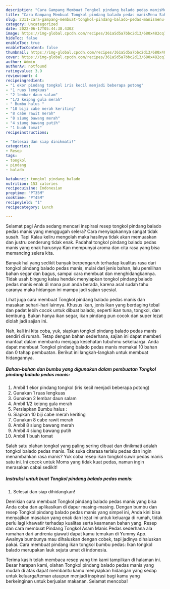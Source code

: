 ```yaml
---
description: "Cara Gampang Membuat Tongkol pindang balado pedas manisMenu Sahur"
title: "Cara Gampang Membuat Tongkol pindang balado pedas manisMenu Sahur"
slug: 2311-cara-gampang-membuat-tongkol-pindang-balado-pedas-manismenu-sahur
category: Uncategorized
date: 2022-06-17T05:44:38.430Z
image: https://img-global.cpcdn.com/recipes/361a5d5a7bbc2d13/680x482cq70/tongkol-pindang-balado-pedas-manis-foto-resep-utama.jpg
hideToc: false
enableToc: true
enableTocContent: false
thumbnail: https://img-global.cpcdn.com/recipes/361a5d5a7bbc2d13/680x482cq70/tongkol-pindang-balado-pedas-manis-foto-resep-utama.jpg
cover: https://img-global.cpcdn.com/recipes/361a5d5a7bbc2d13/680x482cq70/tongkol-pindang-balado-pedas-manis-foto-resep-utama.jpg
author: Admin
authorAv: notfound
ratingvalue: 3.9
reviewcount: 4
recipeingredient:
- "1 ekor pindang tongkol iris kecil menjadi beberapa potong"
- "1 ruas lengkuas"
- "2 lembar daun salam"
- "1/2 keipng gula merah"
- " Bumbu halus "
- "10 biji cabe merah keriting"
- "8 cabe rawit merah"
- "8 siung bawang merah"
- "4 siung bawang putih"
- "1 buah tomat"
recipeinstructions:

- "Selesai dan siap dinikmati!"
categories:
- Resep
tags:
- tongkol
- pindang
- balado

katakunci: tongkol pindang balado 
nutrition: 153 calories
recipecuisine: Indonesian
preptime: "PT35M"
cooktime: "PT45M"
recipeyield: "1"
recipecategory: Lunch

---
```



Selamat pagi Anda sedang mencari inspirasi resep tongkol pindang balado pedas manis yang menggugah selera? Cara menyiapkannya sangat tidak susah. Tapi Kalau keliru mengolah maka hasilnya tidak akan memuaskan dan justru cenderung tidak enak. Padahal tongkol pindang balado pedas manis yang enak harusnya Kan mempunyai aroma dan cita rasa yang bisa memancing selera kita.


Banyak hal yang sedikit banyak berpengaruh terhadap kualitas rasa dari tongkol pindang balado pedas manis, mulai dari jenis bahan, lalu pemilihan bahan segar dan bagus, sampai cara membuat dan menghidangkannya. Tidak usah bingung kalau hendak menyiapkan tongkol pindang balado pedas manis enak di mana pun anda berada, karena asal sudah tahu caranya maka hidangan ini mampu jadi sajian spesial.

Lihat juga cara membuat Tongkol pindang balado pedas manis dan masakan sehari-hari lainnya. Khusus ikan, jenis ikan yang berdaging tebal dan padat lebih cocok untuk dibuat balado, seperti ikan tuna, tongkol, dan kembung. Bukan hanya ikan segar, ikan pindang pun cocok dan super lezat diolah jadi sajian ini.


Nah, kali ini kita coba, yuk, siapkan tongkol pindang balado pedas manis sendiri di rumah. Tetap dengan bahan sederhana, sajian ini dapat memberi manfaat dalam membantu menjaga kesehatan tubuhmu sekeluarga. Anda dapat membuat Tongkol pindang balado pedas manis memakai 10 bahan dan 0 tahap pembuatan. Berikut ini langkah-langkah untuk membuat hidangannya.

<!--inarticleads1-->

##### Bahan-bahan dan bumbu yang digunakan dalam pembuatan Tongkol pindang balado pedas manis:

1. Ambil 1 ekor pindang tongkol (iris kecil menjadi beberapa potong)
1. Gunakan 1 ruas lengkuas
1. Gunakan 2 lembar daun salam
1. Ambil 1/2 keipng gula merah
1. Persiapkan  Bumbu halus :
1. Siapkan 10 biji cabe merah keriting
1. Gunakan 8 cabe rawit merah
1. Ambil 8 siung bawang merah
1. Ambil 4 siung bawang putih
1. Ambil 1 buah tomat


Salah satu olahan tongkol yang paling sering dibuat dan dinikmati adalah tongkol balado pedas manis. Tak suka citarasa terlalu pedas dan ingin menambahkan rasa manis? Yuk coba resep ikan tongkol suwir pedas manis satu ini. Ini cocok untuk Moms yang tidak kuat pedas, namun ingin merasakan cabai sedikit! 

<!--inarticleads2-->

##### Instruksi untuk buat Tongkol pindang balado pedas manis:


1. Selesai dan siap dihidangkan!

Demikian cara membuat Tongkol pindang balado pedas manis yang bisa Anda coba dan aplikasikan di dapur masing-masing. Dengan bumbu dan resep Tongkol pindang balado pedas manis yang simpel ini, Anda kini bisa menyajikan masakan yang enak dan lezat ini untuk keluarga di rumah, tidak perlu lagi khawatir terhadap kualitas serta keamanan bahan yang. Resep dan cara membuat Pindang Tongkol Asam Manis Pedas sederhana ala rumahan dari andrenia giawati dapat kamu temukan di Yummy App. Awalnya bumbunya mau dihaluskan dengan cobek, tapi jadinya dihaluskan pakai. Cara membuat pindang ikan tongkol bumbu pedas: Ikan tongkol balado merupakan lauk sejuta umat di indonesia. 

Terima kasih telah membaca resep yang tim kami tampilkan di halaman ini. Besar harapan kami, olahan Tongkol pindang balado pedas manis yang mudah di atas dapat membantu kamu menyiapkan hidangan yang sedap untuk keluarga/teman ataupun menjadi inspirasi bagi kamu yang berkeinginan untuk berjualan makanan. Selamat mencoba!
